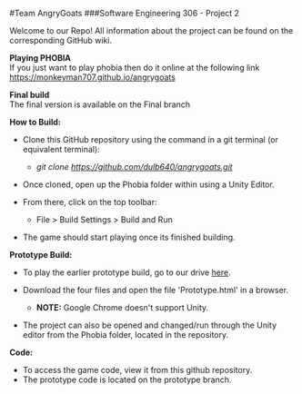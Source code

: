 #Team AngryGoats
###Software Engineering 306 - Project 2

Welcome to our Repo! 
All information about the project can be found on the corresponding GitHub wiki.

<b>Playing PHOBIA</b>  
If you just want to play phobia then do it online at the following link  
https://monkeyman707.github.io/angrygoats

<b>Final build</b>  
The final version is available on the Final branch

<b>How to Build:</b>

- Clone this GitHub repository using the command in a git terminal (or equivalent terminal):
  - *git clone https://github.com/dulb640/angrygoats.git*

- Once cloned, open up the Phobia folder within using a Unity Editor.
- From there, click on the top toolbar:
  - File > Build Settings > Build and Run

- The game should start playing once its finished building.

<b>Prototype Build:</b>
- To play the earlier prototype build, go to our drive [here](https://drive.google.com/open?id=0Byzfbk2nNbD1d0UwVnBlWWprVFE). 
- Download the four files and open the file 'Prototype.html' in a browser.
  - <b>NOTE:</b> Google Chrome doesn't support Unity.

- The project can also be opened and changed/run through the Unity editor from the Phobia folder, located in the repository.

<b>Code:</b>
- To access the game code, view it from this github repository.  
- The prototype code is located on the prototype branch.
